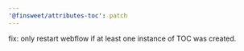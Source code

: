```yaml
---
'@finsweet/attributes-toc': patch
---
```


fix: only restart webflow if at least one instance of TOC was created.
